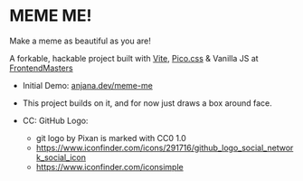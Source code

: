 # MEME ME!

Make a meme as beautiful as you are!

A forkable, hackable project built with [Vite](https://vitejs.dev),
[Pico.css](https://picocss.com) & Vanilla JS at
[FrontendMasters](https://frontendmasters.com)

- Initial Demo: [anjana.dev/meme-me](https://anjana.dev/meme-me)
- This project builds on it, and for now just draws a box around face.

- CC: GitHub Logo:
    -  git logo by Pixan is marked with CC0 1.0 
    - https://www.iconfinder.com/icons/291716/github_logo_social_network_social_icon
    - https://www.iconfinder.com/iconsimple
